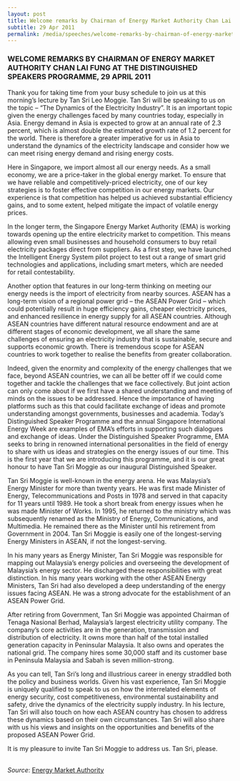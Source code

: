 ```yaml
---
layout: post
title: Welcome remarks by Chairman of Energy Market Authority Chan Lai Fung at the Distinguished Speakers Programme, 29 April 2011
subtitle: 29 Apr 2011
permalink: /media/speeches/welcome-remarks-by-chairman-of-energy-market-authority-chan-lai-fung-at-the-distinguished-speakers-programme-29-april-2011
---
```


### WELCOME REMARKS BY CHAIRMAN OF ENERGY MARKET AUTHORITY CHAN LAI FUNG AT THE DISTINGUISHED SPEAKERS PROGRAMME, 29 APRIL 2011

Thank you for taking time from your busy schedule to join us at this morning’s lecture by Tan Sri Leo Moggie. Tan Sri will be speaking to us on the topic – “The Dynamics of the Electricity Industry”. It is an important topic given the energy challenges faced by many countries today, especially in Asia. Energy demand in Asia is expected to grow at an annual rate of 2.3 percent, which is almost double the estimated growth rate of 1.2 percent for the world. There is therefore a greater imperative for us in Asia to understand the dynamics of the electricity landscape and consider how we can meet rising energy demand and rising energy costs.

Here in Singapore, we import almost all our energy needs. As a small economy, we are a price-taker in the global energy market. To ensure that we have reliable and competitively-priced electricity, one of our key strategies is to foster effective competition in our energy markets. Our experience is that competition has helped us achieved substantial efficiency gains, and to some extent, helped mitigate the impact of volatile energy prices.

In the longer term, the Singapore Energy Market Authority (EMA) is working towards opening up the entire electricity market to competition. This means allowing even small businesses and household consumers to buy retail electricity packages direct from suppliers. As a first step, we have launched the Intelligent Energy System pilot project to test out a range of smart grid technologies and applications, including smart meters, which are needed for retail contestability.

Another option that features in our long-term thinking on meeting our energy needs is the import of electricity from nearby sources. ASEAN has a long-term vision of a regional power grid – the ASEAN Power Grid – which could potentially result in huge efficiency gains, cheaper electricity prices, and enhanced resilience in energy supply for all ASEAN countries. Although ASEAN countries have different natural resource endowment and are at different stages of economic development, we all share the same challenges of ensuring an electricity industry that is sustainable, secure and supports economic growth. There is tremendous scope for ASEAN countries to work together to realise the benefits from greater collaboration.

Indeed, given the enormity and complexity of the energy challenges that we face, beyond ASEAN countries, we can all be better off if we could come together and tackle the challenges that we face collectively. But joint action can only come about if we first have a shared understanding and meeting of minds on the issues to be addressed. Hence the importance of having platforms such as this that could facilitate exchange of ideas and promote understanding amongst governments, businesses and academia. Today’s Distinguished Speaker Programme and the annual Singapore International Energy Week are examples of EMA’s efforts in supporting such dialogues and exchange of ideas. Under the Distinguished Speaker Programme, EMA seeks to bring in renowned international personalities in the field of energy to share with us ideas and strategies on the energy issues of our time. This is the first year that we are introducing this programme, and it is our great honour to have Tan Sri Moggie as our inaugural Distinguished Speaker.

Tan Sri Moggie is well-known in the energy arena. He was Malaysia’s Energy Minister for more than twenty years. He was first made Minister of Energy, Telecommunications and Posts in 1978 and served in that capacity for 11 years until 1989. He took a short break from energy issues when he was made Minister of Works. In 1995, he returned to the ministry which was subsequently renamed as the Ministry of Energy, Communications, and Multimedia. He remained there as the Minister until his retirement from Government in 2004. Tan Sri Moggie is easily one of the longest-serving Energy Ministers in ASEAN, if not the longest-serving.

In his many years as Energy Minister, Tan Sri Moggie was responsible for mapping out Malaysia’s energy policies and overseeing the development of Malaysia’s energy sector. He discharged these responsibilities with great distinction. In his many years working with the other ASEAN Energy Ministers, Tan Sri had also developed a deep understanding of the energy issues facing ASEAN. He was a strong advocate for the establishment of an ASEAN Power Grid.

After retiring from Government, Tan Sri Moggie was appointed Chairman of Tenaga Nasional Berhad, Malaysia’s largest electricity utility company. The company’s core activities are in the generation, transmission and distribution of electricity. It owns more than half of the total installed generation capacity in Peninsular Malaysia. It also owns and operates the national grid. The company hires some 30,000 staff and its customer base in Peninsula Malaysia and Sabah is seven million-strong.

As you can tell, Tan Sri’s long and illustrious career in energy straddled both the policy and business worlds. Given his vast experience, Tan Sri Moggie is uniquely qualified to speak to us on how the interrelated elements of energy security, cost competitiveness, environmental sustainability and safety, drive the dynamics of the electricity supply industry. In his lecture, Tan Sri will also touch on how each ASEAN country has chosen to address these dynamics based on their own circumstances. Tan Sri will also share with us his views and insights on the opportunities and benefits of the proposed ASEAN Power Grid.

It is my pleasure to invite Tan Sri Moggie to address us. Tan Sri, please.
<br><br>

*Source*: [<a href="https://www.ema.gov.sg/speech.aspx?news_sid=20140609DTX680ETB9aa" target="_blank">Energy Market Authority</a>](https://www.ema.gov.sg/speech.aspx?news_sid=20140609DTX680ETB9aa)